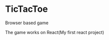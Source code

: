 <h1>TicTacToe</h1>
<p>Browser based game<p>
  
<p>The game works on React(My first react project)</p>
